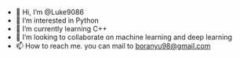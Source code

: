 - 👋 Hi, I’m @Luke9086
- 👀 I’m interested in Python
- 🌱 I’m currently learning C++
- 💞️ I’m looking to collaborate on machine learning and deep learning
- 📫 How to reach me. you can mail to boranyu98@gmail.com

<!---
Luke9086/Luke9086 is a ✨ special ✨ repository because its `README.md` (this file) appears on your GitHub profile.
You can click the Preview link to take a look at your changes.
--->
